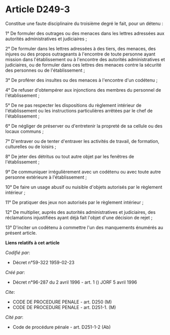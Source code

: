 # Article D249-3

Constitue une faute disciplinaire du troisième degré le fait, pour un détenu :

1° De formuler des outrages ou des menaces dans les lettres adressées aux autorités administratives et judiciaires ;

2° De formuler dans les lettres adressées à des tiers, des menaces, des injures ou des propos outrageants à l'encontre de
toute personne ayant mission dans l'établissement ou à l'encontre des autorités administratives et judiciaires, ou de
formuler dans ces lettres des menaces contre la sécurité des personnes ou de l'établissement ;

3° De proférer des insultes ou des menaces à l'encontre d'un codétenu ;

4° De refuser d'obtempérer aux injonctions des membres du personnel de l'établissement ;

5° De ne pas respecter les dispositions du règlement intérieur de l'établissement ou les instructions particulières arrêtées
par le chef de l'établissement ;

6° De négliger de préserver ou d'entretenir la propreté de sa cellule ou des locaux communs ;

7° D'entraver ou de tenter d'entraver les activités de travail, de formation, culturelles ou de loisirs ;

8° De jeter des détritus ou tout autre objet par les fenêtres de l'établissement ;

9° De communiquer irrégulièrement avec un codétenu ou avec toute autre personne extérieure à l'établissement ;

10° De faire un usage abusif ou nuisible d'objets autorisés par le règlement intérieur ;

11° De pratiquer des jeux non autorisés par le règlement intérieur ;

12° De multiplier, auprès des autorités administratives et judiciaires, des réclamations injustifiées ayant déjà fait l'objet
d'une décision de rejet ;

13° D'inciter un codétenu à commettre l'un des manquements énumérés au présent article.

**Liens relatifs à cet article**

_Codifié par_:

  - Décret n°59-322 1959-02-23

_Créé par_:

  - Décret n°96-287 du 2 avril 1996 - art. 1 () JORF 5 avril 1996

_Cite_:

  - CODE DE PROCEDURE PENALE - art. D250 (M)
  - CODE DE PROCEDURE PENALE - art. D251-1. (M)

_Cité par_:

  - Code de procédure pénale - art. D251-1-2 (Ab)
